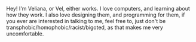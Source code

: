 Hey! I'm Veliana, or Vel, either works. I love computers, and learning about how they work. I also love designing them, and programming for them, if you ever are interested in talking to me, feel free to, just don't be transphobic/homophobic/racist/bigoted, as that makes me very uncomfortable.
